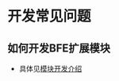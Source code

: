 # 开发常见问题

## 如何开发BFE扩展模块
- 具体见[模块开发介绍](https://github.com/bfenetworks/bfe/blob/develop/docs/zh_cn/module/overview.md)
